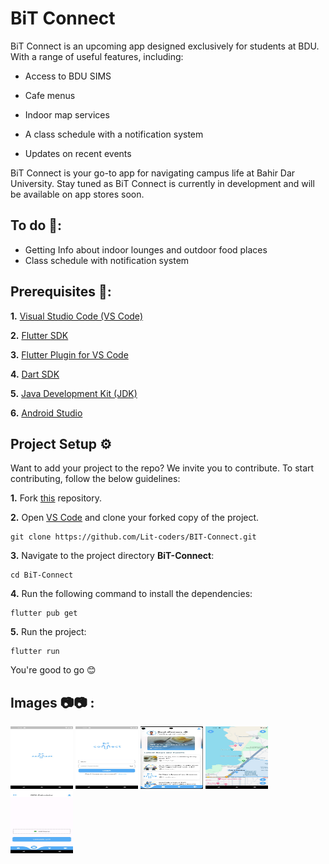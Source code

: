 # BiT Connect

BiT Connect is an upcoming app designed exclusively for students at BDU. With a range of useful features, including:

- Access to BDU SIMS

- Cafe menus
- Indoor map services
- A class schedule with a notification system
- Updates on recent events

BiT Connect is your go-to app for navigating campus life at Bahir Dar University. Stay tuned as BiT Connect is currently in development and will be available on app stores soon.

## To do 📑: 

- Getting Info about indoor lounges and outdoor food places
- Class schedule with notification system

## Prerequisites 📜:

**1.** [Visual Studio Code (VS Code)](https://code.visualstudio.com/)

**2.** [Flutter SDK](https://flutter.dev/docs/get-started/install)

**3.** [Flutter Plugin for VS Code](https://flutter.dev/docs/get-started/editor?tab=vscode)

**4.** [Dart SDK](https://dart.dev/get-dart)

**5.** [Java Development Kit (JDK)](https://www.oracle.com/java/technologies/javase-jdk11-downloads.html)

**6.** [Android Studio](https://developer.android.com/studio)

## Project Setup ⚙️

Want to add your project to the repo? We invite you to contribute.
To start contributing, follow the below guidelines: 

**1.** Fork [this](https://github.com/Lit-coders/BIT-Connect) repository.

**2.** Open [VS Code](https://code.visualstudio.com/) and clone your forked copy of the project.

```
git clone https://github.com/Lit-coders/BIT-Connect.git
```

**3.** Navigate to the project directory **BiT-Connect**:

```
cd BiT-Connect
```

**4.** Run the following command to install the dependencies:

```
flutter pub get
```
**5.** Run the project:

```
flutter run
```

You're good to go 😊

## Images 📷📷 :

<a><img src = "./images/splashscree.jpg" height="100px" width="100px" ></a>
<a><img src = "./images/login.jpg" height="100px" width="100px"></a>
<a><img src = "./images/home.jpg" height="100px" width="100px"></a>
<a><img src = "./images/map.jpg" height="100px" width="100px"></a>
<a><img src = "./images/gpa.jpg" height="100px" width="100px"></a>